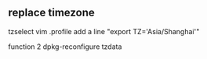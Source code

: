 ## replace timezone
tzselect
vim .profile
add a line "export TZ='Asia/Shanghai'" 

function 2
dpkg-reconfigure tzdata
